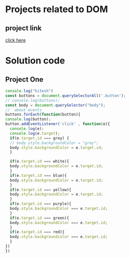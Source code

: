 <!-- md means mark down file -->
# Projects related to DOM

## project link
[click here ](https://stackblitz.com/edit/dom-project-chaiaurcode?file=index.html)

# Solution code 

## Project One 
```javascript
console.log("hitesh")
const buttons = document.querySelectorAll('.button');
// console.log(buttons);
const body = document.querySelector("body");
//  about events 
buttons.forEach(function(button){
console.log(button);
button.addEventListener('click' , function(e){
  console.log(e);
  console.log(e.target);
  if(e.target.id === grey) {
  // body.style.backgroundColor = "grey";
  body.style.backgroundColor = e.target.id;
  }

  if(e.target.id === white){
  body.style.backgroundColor = e.target.id;
  }
  if(e.target.id === blue){
  body.style.backgroundColor = e.target.id;
  }
  if(e.target.id === yellow){
  body.style.backgroundColor = e.target.id;
  }
  if(e.target.id === purple){
  body.style.backgroundColor === e.target.id;
  }
  if(e.target.id === green){
  body.style.backgroundColor === e.target.id;
  }
  if(e.target.id === red){
  body.style.backgroundcolor === e.target.id;
  }
})
})


```